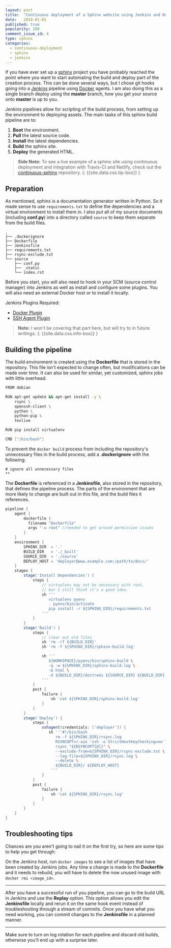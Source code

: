 ```yaml
---
layout: post
title:  "Continuous deployment of a Sphinx website using Jenkins and Docker"
date:   2018-01-01
published: true
popularity: 200
comment_issue_id: 4
type: sphinx
categories:
  - continuous-deployment
  - sphinx
  - jenkins
---
```


If you have ever set up a [sphinx](http://www.sphinx-doc.org/en/stable/) project
you have probably reached the point where you want to start automating the build
and deploy part of the creation process. This can be done several ways, but I
chose git hooks going into a [Jenkins](https://jenkins-ci.org/) pipeline using
[Docker](https://www.docker.com/) agents. I am also doing this as a single
branch deploy using the **master** branch, how you get your source onto
**master** is up to you.

Jenkins pipelines allow for scripting of the build process, from setting up the
environment to deploying assets. The main tasks of this sphinx build pipeline
are to:

1. **Boot** the environment.
2. **Pull** the latest source code.
3. **Install** the latest dependencies.
4. **Build** the sphinx site.
5. **Deploy** the generated HTML.

> **Side Note:** To see a live example of a sphinx site using continuous deployment
  and integration with Travis-CI and Netlify, check out the
  [continuous-sphinx](https://github.com/jdillard/continuous-sphinx) repository.
{: {{site.data.css.tip-box}} }

## Preparation

As mentioned, sphinx is a documentation generator written in Python. So it made
sense to use ``requirements.txt`` to define the dependencies and a virtual
environment to install them in. I also put all of my source documents (including
**conf.py**) into a directory called ``source`` to keep them separate from the
build files.

```
.
├── .dockerignore
├── Dockerfile
├── Jenkinsfile
├── requirements.txt
├── rsync-exclude.txt
└── source
    ├── conf.py
    ├── _static
    └── index.rst
```

Before you start, you will also need to hook in your SCM (source control
manager) into Jenkins as well as install and configure some plugins. You will
also need an external Docker host or to install it locally.

Jenkins Plugins Required:

* [Docker Plugin](https://plugins.jenkins.io/docker-plugin)
* [SSH Agent Plugin](https://plugins.jenkins.io/ssh-agent)

> **Note:** I won't be covering that part here, but will try to in future writings.
{: {{site.data.css.info-box}} }

## Building the pipeline

The build environment is created using the **Dockerfile** that is stored in the
repository. This file isn't expected to change often, but modifications can be made
over time. It can also be used for similar, yet customized, sphinx jobs with
little overhead.

```bash
FROM debian

RUN apt-get update && apt-get install -y \
    rsync \
    openssh-client \
    python \
    python-pip \
    texlive

RUN pip install virtualenv

CMD ["/bin/bash"]
```

To prevent the `docker build` process from including the repository's unnecessary
files in the build process, add a **.dockerignore** with the following:

```
# ignore all unnecessary files
**
```

The **Dockerfile** is referenced in a **Jenkinsfile**, also stored in the repository,
that defines the pipeline process. The parts of the environment that are more
likely to change are built out in this file, and the build files it references.

```groovy
pipeline {
    agent {
        dockerfile {
          filename "Dockerfile"
          args "-u root" //needed to get around permission issues
        }
    }
    environment {
        SPHINX_DIR  = '.'
        BUILD_DIR   = './_built'
        SOURCE_DIR  = './source'
        DEPLOY_HOST = 'deployer@www.example.com:/path/to/docs/'
    }
    stages {
        stage('Install Dependencies') {
            steps {
                // virtualenv may not be necessary with root,
                // but I still think it's a good idea.
                sh '''
                   virtualenv pyenv
                   . pyenv/bin/activate
                   pip install -r ${SPHINX_DIR}/requirements.txt
                '''
            }
        }
        stage('Build') {
            steps {
                // clear out old files
                sh 'rm -rf ${BUILD_DIR}'
                sh 'rm -f ${SPHINX_DIR}/sphinx-build.log'

                sh '''
                   ${WORKSPACE}/pyenv/bin/sphinx-build \
                   -q -w ${SPHINX_DIR}/sphinx-build.log \
                   -b html \
                   -d ${BUILD_DIR}/doctrees ${SOURCE_DIR} ${BUILD_DIR}
                '''
            }
            post {
                failure {
                    sh 'cat ${SPHINX_DIR}/sphinx-build.log'
                }
            }
        }
        stage('Deploy') {
            steps {
                sshagent(credentials: ['deployer']) {
                   sh '''#!/bin/bash
                      rm -f ${SPHINX_DIR}/rsync.log
                      RSYNCOPT=(-aze 'ssh -o StrictHostKeyChecking=no')
                      rsync "${RSYNCOPT[@]}" \
                      --exclude-from=${SPHINX_DIR}/rsync-exclude.txt \
                      --log-file=${SPHINX_DIR}/rsync.log \
                      --delete \
                      ${BUILD_DIR}/ ${DEPLOY_HOST}
                    '''
                }
            }
            post {
                failure {
                    sh 'cat ${SPHINX_DIR}/rsync.log'
                }
            }
        }
    }
}
```

## Troubleshooting tips

Chances are you aren't going to nail it on the first try, so here are some tips
to help you get through:

On the Jenkins host, run ``docker images`` to see a list of images that have
been created by Jenkins jobs. Any time a change is made to the **Dockerfile**
and it needs to rebuild, you will have to delete the now unused image with
``docker rmi <image_id>``.

---

After you have a successful run of you pipeline, you can go to the build URL in
Jenkins and use the **Replay** option. This option allows you edit the
**Jenkinsfile** locally and rerun it on the same hook event instead of
troubleshooting through a stream of commits. Once you have what you need
working, you can commit changes to the **Jenkinsfile** in a planned manner.

---

Make sure to turn on log rotation for each pipeline and discard old builds,
otherwise you'll end up with a surprise later.
